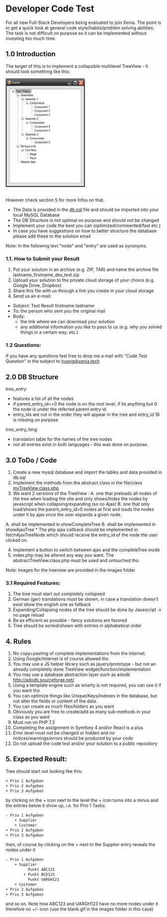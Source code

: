 # Developer Code Test
For all new Full-Stack Developers being evaluated to join Xenia. The point is to get a quick look at general code style/habits/problem solving abilities. The task is not difficult on purpose so it can be implemented without investing too much time.

## 1.0 Introduction

The target of this is to implement a collapsible multilevel TreeView - It should look something like this: 

![Tree View](GenericTreeView.jpg)  
However check section 5 for more Infos on that. 

- The Data is provided in the [db.sql](db.sql) file and should be imported into your local MySQL Database
- The DB Structure is not optimal on purpose and should not be changed
- Implement your code the best you can (optimized/commented/fast etc.)
- In case you have suggestions on how to better structure the database please add these to the solution email

Note: In the following text "node" and "entry" are used as synonyms.

### 1.1. How to Submit your Result

1. Put your solution in an archive (e.g. ZIP, TAR) and name the archive file lastname_firstname_dev_test.zip
2. Upload your solution to the private cloud storage of your choice (e.g. Google Drive, Dropbox)
3. Share this file with us through a link you create in your cloud storage
4. Send us an e-mail:
  * Subject: Test Result firstname lastname
  * To: the person who sent you the original mail
  * Body:
    * the link where we can download your solution
    * any additional information you like to pass to us (e.g. why you solved things in a certain way, etc.)

### 1.2 Questions:

If you have any questions feel free to drop me a mail with "Code Test Question" in the subject to [hoang@xenia.tech](hoang@xenia.tech)

## 2.0 DB Structure

*tree_entry* 
* features a list of all the nodes
* if parent_entry_id==0 the node is on the root level, if its anything but 0 the node is under the referred parent entry id.
* entry_ids are not in the order they will appear in the tree and entry_id 16 is missing on purpose

*tree_entry_lang*
* translation table for the names of the tree nodes
* not all entries exist in both languages - this was done on purpose.

## 3.0 ToDo / Code

1. Create a new mysql database and import the tables and data provided in db.sql
2. Implement the methods from the abstract class in the file/class [myTreeView.class.php](myTreeView.class.php)
3. We want 2 versions of the TreeView :
	A. one that preloads all nodes of the tree when loading the site and only shows/hides the nodes by javascript when collapsing/expanding (so no Ajax)
	B. one that only load/shows the parent_entry_id=0 nodes at first and loads the nodes under it by ajax once the user expands a given node.

A. shall be implemented in showCompleteTree
B. shall be implemented in showAjaxTree
	* The php ajax callback should be implemented in fetchAjaxTreeNode which should receive the entry_id of the node the user clicked on.

4. Implement a button to switch between ajax and the completeTree mode
5. index.php may be altered any way you want. The abstractTreeView.class.php must be used and untouched tho.

Note: Images for the treeview are provided in the images folder

### 3.1 Required Features:

1. The tree must start out completely collapsed
2. German (ger) translations must be shown, in case a translation doesn't exist show the english one as fallback
3. Expanding/Collapsing nodes of the tree should be done by Javascript -> no page reload
4. Be as efficient as possible - fancy solutions are favored
5. Tree should be sorted/shown with entries in alphabetical order

## 4. Rules

1. No copy+pasting of complete implementations from the internet.
2. Using Google/Internet is of course allowed tho
3. You may use a JS helper library such as jquery/prototype - but not an already completely done TreeView widget/function/implementation
4. You may use a database abstraction layer such as adodb http://adodb.sourceforge.net/
5. Using a template engine such as smarty is not required, you can use it if you want tho
6. You can optimize things like Unique/Keys/Indexes in the database, but not alter the fields or content of the data.
7. You can create as much files/folders as you want
8. Obviously you are free to create/add as many sub-methods in your class as you want
9. Must run on PHP 7.2
10. Completing the assignment in Symfony 4 and/or React is a plus
11. Error level must not be changed or hidden and no notices/warnings/errors should be produced by your code
12. Do not upload the code test and/or your solution to a public repository

## 5. Expected Result:

Tree should start out looking like this:

```
+ Prio 1 Aufgaben
+ Prio 2 Aufgaben
+ Prio 3 Aufgaben
```

by clicking on the + icon next to the level the + icon turns into a minus and the entries below it show up, i.e. for Prio 1 Tasks:

```
- Prio 1 Aufgaben
	+ Supplier
	+ Customer
+ Prio 2 Aufgaben
+ Prio 3 Aufgaben
```

then, of course by clicking on the + next to the Supplier entry reveals the nodes under it

```
- Prio 1 Aufgaben
	+ Supplier
		  Punkt ABC123
		+ Punkt BCD123
		  Punkt UARGH123
	+ Customer
+ Prio 2 Aufgaben
+ Prio 3 Aufgaben
```

and so on. Note how ABC123 and UARGH123 have no more nodes under it therefore no +/- icon (use the blank.gif in the images folder in this case)

